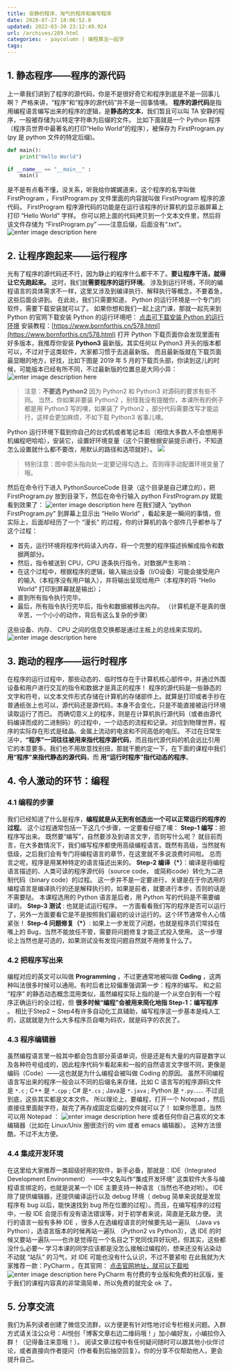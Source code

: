 ```yaml
---
title: 安静的程序，淘气的程序和编写程序
date: 2020-07-27 18:06:52.0
updated: 2022-03-30 23:12:49.924
url: /archives/289.html
categories: - paycolumn | 编程算法一起学
tags: 
---
```




## 1\. 静态程序——程序的源代码

上一章我们讲到了程序的源代码，你是不是很好奇它和程序到底是不是一回事儿啊？ 严格来讲，“程序”和“程序的源代码”并不是一回事情噢。 **程序的源代码**是指用编程语言编写出来的程序的逻辑，是**静态的文本**，我们暂且可以叫 TA 安静的程序，一般被存储为以特定字符串为后缀的文件。 比如下面就是一个 Python 程序（程序员世界中最著名的打印“Hello World”的程序），被保存为 FirstProgram.py (py 是 python 文件的特定后缀)。

```python
def main():
    print("Hello World")

if __name__ == "__main__" :
    main()
```

是不是有点看不懂，没关系，听我给你娓娓道来，这个程序的名字叫做 FirstProgram ，FirstProgram.py 文件里面的内容就叫做 FirstProgram 程序的源代码， FirstProgram 程序源代码的功能是在运行该程序的计算机的显示器屏幕上打印 “Hello World” 字样。 你可以把上面的代码拷贝到一个文本文件里，然后将该文件存储为 “FirstProgram.py” ——注意后缀，后面没有“.txt”。 ![enter image description here](https://images-aiyc-1301641396.cos.ap-guangzhou.myqcloud.com/20200727180458.jpeg)

## 2\. 让程序跑起来——运行程序

光有了程序的源代码还不行，因为静止的程序什么都干不了。**要让程序干活，就得让它先跑起来。** 这时，我们就**需要程序的运行环境**。 涉及到运行环境，不同的编程语言的具体需求不一样，这里又涉及到编译执行、解释执行等概念，不要着急，这些后面会讲到。 在此处，我们只需要知道， Python 的运行环境是一个专门的软件，需要下载安装就可以了。 如果你想和我们一起上这门课，那就一起先来到 Python 的官网下载安装 Python 的运行环境吧： [点击可下载安装 Python 的运行环境](https://www.python.org/downloads/) 安装教程：[https://www.bornforthis.cn/578.html](https://www.bornforthis.cn/578.html) 打开 Python 下载页面你会发现里面有好多版本，我推荐你安装 **Python3** 最新版。其实任何以 Python3 开头的版本都可以，不过对于这类软件，大家都习惯于去追最新版。 而且最新版就在下载页面最显眼的地方，好找，比如下图是 2019 年 5 月的下载页头部，你读到这儿的时候，可能版本已经有所不同，不过最新版的位置总是大同小异： ![enter image description here](https://images-aiyc-1301641396.cos.ap-guangzhou.myqcloud.com/20200727180503.jpeg)

> 注意：**不要选 Python2** 因为 Python2 和 Python3 对源码的要求有些不同。 当然，你如果非要装 Python2 ，别怪我没有提醒你，本课所有的例子都是用 Python3 写的噢，如果装了 Python2 ，部分代码需要改写才能运行，这样会更加麻烦，不如下载 Python3 省事儿噢。

Python 运行环境下载到你自己的台式机或者笔记本后（相信大多数人不会想用手机编程吧哈哈），安装它，设置好环境变量（这个只要根据安装提示进行，不知道怎么设置就什么都不要改，用默认的路径和选项就好）。 ![](https://images-aiyc-1301641396.cos.ap-guangzhou.myqcloud.com/20200727180507.png)

> 特别注意：图中箭头指向处一定要记得勾选上。否则得手动配置环境变量了哦。

然后在命令行下进入 PythonSourceCode 目录（这个目录是自己建立的），把 FirstProgram.py 放到目录下，然后在命令行输入 python FirstProgram.py 就能看到效果了： ![enter image description here](https://images-aiyc-1301641396.cos.ap-guangzhou.myqcloud.com/20200727180520.jpeg) 在我们键入 “python FirstProgram.py” 到屏幕上显示出 “Hello World” ，看起来是一瞬间的事情，但实际上，后面却经历了一个 “漫长” 的过程，你的计算机的各个部件几乎都参与了这个过程：

*   首先，运行环境将程序代码读入内存，将一个完整的程序描述拆解成指令和数据两部分。
*   然后，指令被送到 CPU，CPU 逐条执行指令，对数据产生影响：
*   在这个过程中，根据程序的逻辑，输入输出设备（I/O设备）可能会接受用户的输入（本程序没有用户输入），并将输出呈现给用户（本程序的将 “Hello World” 打印到屏幕就是输出）；
*   直到所有指令执行完毕。
*   最后，所有指令执行完毕后，指令和数据被移出内存。 （计算机是不是真的很辛苦，一个小小的动作，背后有这么复杂的步骤）

这些设备、内存、 CPU 之间的信息交换都是通过主板上的总线来实现的。 ![enter image description here](https://images-aiyc-1301641396.cos.ap-guangzhou.myqcloud.com/20200727180526.jpeg)

## 3\. 跑动的程序——运行时程序

在程序的运行过程中，那些动态的、临时性存在于计算机核心部件中，并通过外围设备和用户进行交互的指令和数据才是真正的程序！ 程序的源代码是一些静态的文字和符号，以文本文件形式存储在计算机的存储部件上。就算是打印或者手抄在普通纸张上也可以，源代码还是源代码，本身不会变化，只是不能直接被运行环境读取运行了而已。 而确切意义上的程序，则是在计算机执行源代码（或者由源代码编译而成的二进制码）的过程中，一个动态的流程和记录。对应到物理世界，程序的实际存在形式是硅晶、金属上流动的电波和不同高低的电压。 不过在日常生活中，**“程序”一词往往被用来指代程序源代码**，而且指代源代码的机会远比引用它的本意要多。我们也不用故意找别扭，那就干脆约定一下，在下面的课程中我们 **用“程序”来指代静态的源代码**，而 **用“运行时程序”指代动态的程序**。

## 4\. 令人激动的环节：编程

### 4.1 编程的步骤

我们已经知道了什么是程序，**编程就是从无到有创造出一个可以正常运行的程序的过程**。 这个过程通常包括一下这几个步骤，一定要看仔细了噢： **Step-1 编写**：把程序写出来。 既然要“编写”，自然要涉及到语言文字，否则写什么呢？ 就目前而言，在大多数情况下，我们编写程序都使用高级编程语言。既然有高级，当然就有低级，之后我们会有专门将编程语言的章节，在这里就不多说浪费时间啦。 总而言之呢，程序是用某种特定的语言描述出来的。 **Step-2 编译（\*）**：编译是将编程语言描述的、人类可读的程序源代码（source code， 或简称code）转化为二进制代码（binary code）的过程。 这一步并不是一定要进行，关键是在于你选用的编程语言是编译执行的还是解释执行的，如果是前者，就要进行本步，否则的话是不需要哒。 本课程选用的 Python 语言是后者，用 Python 写的代码是不需要编译的。 **Step-3 测试** : 也就是试运行程序。 一方面看看我们写的程序是否可以运行了，另外一方面要看它是不是按照我们最初的设计运行的。这个环节通常令人心情紧张！ **Step-4 问题修复（\*）**: 如果上一步发现了问题，也就是程序员们常挂在嘴上的 Bug，当然不能放任不管，需要将问题修复才能正式投入使用。 这一步理论上当然也是可选的，如果测试没有发现问题自然就不用修复什么了。

### 4.2 把程序写出来

编程对应的英文可以叫做 **Programming** ，不过更通常地被叫做 **Coding** ，这两种叫法很多时候可以通用。有时后者比较偏重强调第一步：程序的编写。 和之前 “程序” 的静态动态概念混用类似，虽然编程实际上指的是一个从空白到有一个程序正确运行的全过程，但 **很多时候“编程”会被用来简化地指 Step-1：编写程序** 。 相比于Step2 ~ Step4有许多自动化工具辅助，编写程序这一步基本是纯人工的，这就就是为什么大多程序员自嘲为码农，就是码字的农民了。

### 4.3 程序编辑器

虽然编程语言里一般其中都会包含部分英语单词，但是还是有大量的内容是数字以及各种符号组成的，因此程序代码乍看起来和一般的自然语言文字很不同，更像是编码（Code）——这也就是为什么编程会被叫做 Coding 的原因。 虽然不同编程语言写出来的程序一般会以不同的后缀名来存储，比如 C 语言写的程序源码文件是 `*.c` ; C++ 是 `*.cpp` ; C# 是`*.cs` ; Java是 `*.java` ; Python 是 `*.py`…… 不过说到底，这些其实都是文本文件。 所以理论上，要编程，打开一个 Notepad ，然后直接往里面敲字符，敲完了再存成固定后缀的文件就可以了！ 如果你愿意，当然可以用 Notepad ： ![enter image description here](https://images-aiyc-1301641396.cos.ap-guangzhou.myqcloud.com/20200727180531.png) 或者任何你自己喜欢的文本编辑器（比如在 Linux/Unix 圈很流行的 vim 或者 emacs 编辑器）。 这种方法很酷，不过不太方便。

### 4.4 集成开发环境

在这里给大家推荐一类超级好用的软件，新手必备，那就是：IDE（Integrated Development Environment） ——中文名叫作“集成开发环境” 这类软件大多与编程语言绑定的，也就是说某一个 IDE 主要支持一种语言（当然也不绝对哟）。 IDE 除了提供编辑器，还提供编译运行以及 debug 环境（ debug 简单来说就是发现程序有 bug 以后，能快速找到 bug 所在位置的过程）。而且，在编写程序的过程中，一般 IDE 会提示有没有语法错误等，对于初学者来说，简直是无敌方便。 流行的语言一般有多种 IDE ，很多人在选编程语言的时候要先站一遍队 （Java vs Python），选语言版本的时候再站一遍队 （Python2 vs Python3），选 IDE 的时候又要站一遍队——也许是觉得在一个名目之下党同伐异好玩吧，但其实，这些都没什么必要～ 学习本课的同学应该都是没怎么接触过编程的，想来还没有沾染动不动就 “站队“ 的习气，对 IDE 可能也没有什么认识，不过不要紧啦 在此我就为大家推荐一款：PyCharm 。在其官网： [点击官网地址，就可以下载啦](https://www.jetbrains.com/pycharm/download/) ![enter image description here](https://images-aiyc-1301641396.cos.ap-guangzhou.myqcloud.com/20200727180536.jpeg) PyCharm 有付费的专业版和免费的社区版，鉴于我们的课程内容真的非常滴简单，所以免费的就完全 ok 了。

## 5\. 分享交流

我们为系列读者创建了微信交流群，以方便更有针对性地讨论专栏相关问题。入群方式请关注公众号：AI悦创「博客文章右边二维码哦！」加小编好友，小编拉你入群！（记得备注来意哦！）。 阅读文章过程中有任何疑问随时可以跟其他小伙伴讨论，或者直接向作者提问（作者看到后抽空回复）。你的分享不仅帮助他人，更会提升自己。